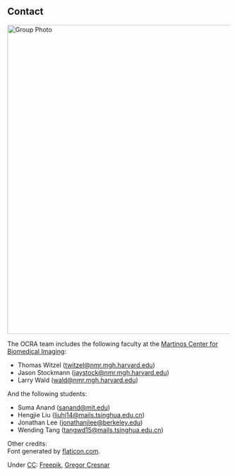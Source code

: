 ## Contact
<img src="{{ site.url }}/assets/images/contact/group_photo.png" alt="Group Photo" width="700px"/>  

The OCRA team includes the following faculty at the [Martinos Center for Biomedical Imaging](https://www.martinos.org/):  
* Thomas Witzel (<twitzel@nmr.mgh.harvard.edu>) 
* Jason Stockmann (<jaystock@nmr.mgh.harvard.edu>)  
* Larry Wald (<wald@nmr.mgh.harvard.edu>)  

And the following students:  
* Suma Anand (<sanand@mit.edu>)  
* Hengjie Liu (<liuhj14@mails.tsinghua.edu.cn>)  
* Jonathan Lee (<jonathanjlee@berkeley.edu>) 
* Wending Tang (<tangwd15@mails.tsinghua.edu.cn>)  

Other credits:  
Font generated by <a href="http://www.flaticon.com">flaticon.com</a>. <p>Under <a href="http://creativecommons.org/licenses/by/3.0/">CC</a>: <a data-file="004-circuit" href="http://www.freepik.com">Freepik</a>, <a data-file="003-monitor" href="https://www.flaticon.com/authors/gregor-cresnar">Gregor Cresnar</a></p>  

